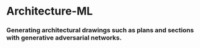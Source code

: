 # Architecture-ML

### Generating architectural drawings such as plans and sections with generative adversarial networks.
